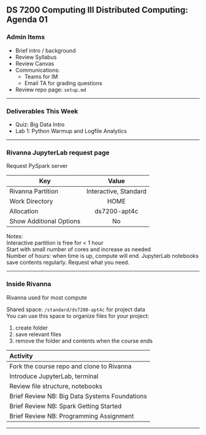 ## DS 7200 Computing III Distributed Computing: Agenda 01



### Admin Items

- Brief intro / background
- Review Syllabus
- Review Canvas
- Communications:
  - Teams for IM
  - Email TA for grading questions
- Review repo page: `setup.md`

---

### Deliverables This Week

- Quiz: Big Data Intro
- Lab 1: Python Warmup and Logfile Analytics


---

### Rivanna JupyterLab request page

Request PySpark server

| Key       | Value |
| ----------- | :-----------: |
| Rivanna Partition | Interactive, Standard |
| Work Directory | HOME |
| Allocation| ds7200-apt4c |
| Show Additional Options| No |

Notes:    
Interactive partition is free for  < 1 hour  
Start with small number of cores and increase as needed  
Number of hours: when time is up, compute will end. JupyterLab notebooks save contents regularly. Request what you need.

--- 
### Inside Rivanna

Rivanna used for most compute

Shared space: `/standard/ds7200-apt4c` for project data  
You can use this space to organize files for your project: 
1. create folder
2. save relevant files
3. remove the folder and contents when the course ends

| Activity   |
| :----------- |
| Fork the course repo and clone to Rivanna |
| Introduce JupyterLab, terminal |
| Review file structure, notebooks |
| Brief Review NB: Big Data Systems Foundations |
| Brief Review NB: Spark Getting Started |
| Brief Review NB: Programming Assignment |

---
